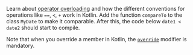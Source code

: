 

Learn about [operator overloading](https://kotlinlang.org/docs/operator-overloading.html)
and how the different conventions for operations like `==`, `<`, `+` work in Kotlin.
Add the function `compareTo` to the class `MyDate` to make it comparable.
After this, the code below `date1 < date2` should start to compile.

Note that when you override a member in Kotlin, the
[`override`](https://kotlinlang.org/docs/inheritance.html#overriding-methods)
modifier is mandatory.
